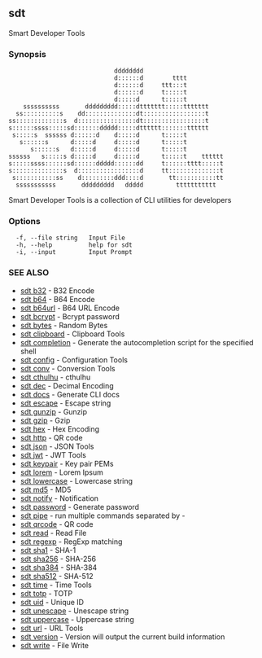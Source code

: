 ## sdt

Smart Developer Tools

### Synopsis

```
                             dddddddd
                             d::::::d        tttt
                             d::::::d     ttt:::t
                             d::::::d     t:::::t
                             d:::::d      t:::::t
    ssssssssss       ddddddddd:::::dttttttt:::::ttttttt
  ss::::::::::s    dd::::::::::::::dt:::::::::::::::::t
ss:::::::::::::s  d::::::::::::::::dt:::::::::::::::::t
s::::::ssss:::::sd:::::::ddddd:::::dtttttt:::::::tttttt
 s:::::s  ssssss d::::::d    d:::::d      t:::::t
   s::::::s      d:::::d     d:::::d      t:::::t
      s::::::s   d:::::d     d:::::d      t:::::t
ssssss   s:::::s d:::::d     d:::::d      t:::::t    tttttt
s:::::ssss::::::sd::::::ddddd::::::dd     t::::::tttt:::::t
s::::::::::::::s  d:::::::::::::::::d     tt::::::::::::::t
 s:::::::::::ss    d:::::::::ddd::::d       tt:::::::::::tt
  sssssssssss       ddddddddd   ddddd         ttttttttttt
```

Smart Developer Tools is a collection of CLI utilities for developers

### Options

```
  -f, --file string   Input File
  -h, --help          help for sdt
  -i, --input         Input Prompt
```

### SEE ALSO

* [sdt b32](sdt_b32.md)	 - B32 Encode
* [sdt b64](sdt_b64.md)	 - B64 Encode
* [sdt b64url](sdt_b64url.md)	 - B64 URL Encode
* [sdt bcrypt](sdt_bcrypt.md)	 - Bcrypt password
* [sdt bytes](sdt_bytes.md)	 - Random Bytes
* [sdt clipboard](sdt_clipboard.md)	 - Clipboard Tools
* [sdt completion](sdt_completion.md)	 - Generate the autocompletion script for the specified shell
* [sdt config](sdt_config.md)	 - Configuration Tools
* [sdt conv](sdt_conv.md)	 - Conversion Tools
* [sdt cthulhu](sdt_cthulhu.md)	 - cthulhu
* [sdt dec](sdt_dec.md)	 - Decimal Encoding
* [sdt docs](sdt_docs.md)	 - Generate CLI docs
* [sdt escape](sdt_escape.md)	 - Escape string
* [sdt gunzip](sdt_gunzip.md)	 - Gunzip
* [sdt gzip](sdt_gzip.md)	 - Gzip
* [sdt hex](sdt_hex.md)	 - Hex Encoding
* [sdt http](sdt_http.md)	 - QR code
* [sdt json](sdt_json.md)	 - JSON Tools
* [sdt jwt](sdt_jwt.md)	 - JWT Tools
* [sdt keypair](sdt_keypair.md)	 - Key pair PEMs
* [sdt lorem](sdt_lorem.md)	 - Lorem Ipsum
* [sdt lowercase](sdt_lowercase.md)	 - Lowercase string
* [sdt md5](sdt_md5.md)	 - MD5
* [sdt notify](sdt_notify.md)	 - Notification
* [sdt password](sdt_password.md)	 - Generate password
* [sdt pipe](sdt_pipe.md)	 - run multiple <sdt> commands separated by -
* [sdt qrcode](sdt_qrcode.md)	 - QR code
* [sdt read](sdt_read.md)	 - Read File
* [sdt regexp](sdt_regexp.md)	 - RegExp matching
* [sdt sha1](sdt_sha1.md)	 - SHA-1
* [sdt sha256](sdt_sha256.md)	 - SHA-256
* [sdt sha384](sdt_sha384.md)	 - SHA-384
* [sdt sha512](sdt_sha512.md)	 - SHA-512
* [sdt time](sdt_time.md)	 - Time Tools
* [sdt totp](sdt_totp.md)	 - TOTP
* [sdt uid](sdt_uid.md)	 - Unique ID
* [sdt unescape](sdt_unescape.md)	 - Unescape string
* [sdt uppercase](sdt_uppercase.md)	 - Uppercase string
* [sdt url](sdt_url.md)	 - URL Tools
* [sdt version](sdt_version.md)	 - Version will output the current build information
* [sdt write](sdt_write.md)	 - File Write

